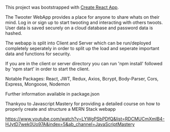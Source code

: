 

This project was bootstrapped with [Create React App](https://github.com/facebook/create-react-app).

The Twooter WebApp provides a place for anyone to share whats on their mind. Log in or sign up to start twooting and interacting with 
others twoots. User data is saved securely on a cloud database and password data is hashed.

The webapp is split into Client and Server which can be run/deployed completely seperately in order to split up 
the load and seperate important data and functions for security. 

If you are in the client or server directory you can run 'npm install' followed by 'npm start' in order to start the client.


Notable Packages: React, JWT, Redux, Axios, Bcrypt, Body-Parser, Cors, Express, Mongoose, Nodemon

Further information available in package.json


Thankyou to Javascript Mastery for providing a detailed course on how to properly create and structure a MERN Stack webapp

https://www.youtube.com/watch?v=LYWgPSbPDfQ&list=RDCMUCmXmlB4-HJytD7wek0Uo97A&index=5&ab_channel=JavaScriptMastery 

